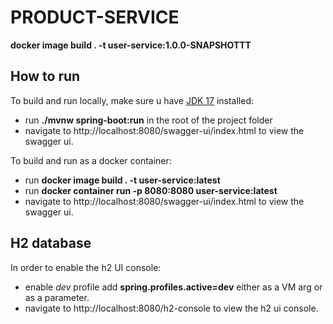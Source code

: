 <!-- @format -->

# PRODUCT-SERVICE

**docker image build . -t user-service:1.0.0-SNAPSHOTTT**

## How to run

To build and run locally, make sure u have [JDK 17](https://adoptium.net/) installed:

- run **./mvnw spring-boot:run** in the root of the project folder
- navigate to http://localhost:8080/swagger-ui/index.html to view the swagger ui.

To build and run as a docker container:

- run **docker image build . -t user-service:latest**
- run **docker container run -p 8080:8080 user-service:latest**
- navigate to http://localhost:8080/swagger-ui/index.html to view the swagger ui.

## H2 database

In order to enable the h2 UI console:

- enable _dev_ profile add **spring.profiles.active=dev** either as a VM arg or as a parameter.
- navigate to http://localhost:8080/h2-console to view the h2 ui console.
